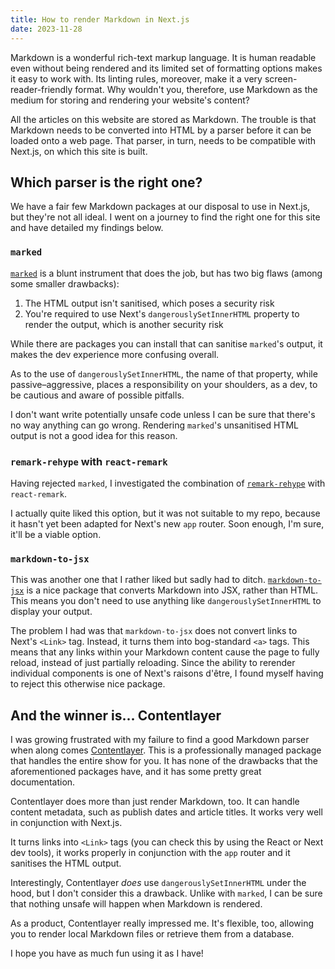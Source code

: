 ```yaml
---
title: How to render Markdown in Next.js
date: 2023-11-28
---
```


Markdown is a wonderful rich-text markup language. It is human readable even without being rendered and its limited set of formatting options makes it easy to work with. Its linting rules, moreover, make it a very screen-reader-friendly format. Why wouldn't you, therefore, use Markdown as the medium for storing and rendering your website's content?

All the articles on this website are stored as Markdown. The trouble is that Markdown needs to be converted into HTML by a parser before it can be loaded onto a web page. That parser, in turn, needs to be compatible with Next.js, on which this site is built.

## Which parser is the right one?

We have a fair few Markdown packages at our disposal to use in Next.js, but they're not all ideal. I went on a journey to find the right one for this site and have detailed my findings below.

### `marked`

[`marked`](https://github.com/markedjs/marked) is a blunt instrument that does the job, but has two big flaws (among some smaller drawbacks):

1. The HTML output isn't sanitised, which poses a security risk
2. You're required to use Next's `dangerouslySetInnerHTML` property to render the output, which is another security risk

While there are packages you can install that can sanitise `marked`'s output, it makes the dev experience more confusing overall.

As to the use of `dangerouslySetInnerHTML`, the name of that property, while passive&ndash;aggressive, places a responsibility on your shoulders, as a dev, to be cautious and aware of possible pitfalls.

I don't want write potentially unsafe code unless I can be sure that there's no way anything can go wrong. Rendering `marked`'s unsanitised HTML output is not a good idea for this reason.

### `remark-rehype` with `react-remark`

Having rejected `marked`, I investigated the combination of [`remark-rehype`](https://github.com/remarkjs/remark-rehype) with `react-remark`.

I actually quite liked this option, but it was not suitable to my repo, because it hasn't yet been adapted for Next's new `app` router. Soon enough, I'm sure, it'll be a viable option.

### `markdown-to-jsx`

This was another one that I rather liked but sadly had to ditch. [`markdown-to-jsx`](https://www.npmjs.com/package/markdown-to-jsx) is a nice package that converts Markdown into JSX, rather than HTML. This means you don't need to use anything like `dangerouslySetInnerHTML` to display your output.

The problem I had was that `markdown-to-jsx` does not convert links to Next's `<Link>` tag. Instead, it turns them into bog-standard `<a>` tags. This means that any links within your Markdown content cause the page to fully reload, instead of just partially reloading. Since the ability to rerender individual components is one of Next's raisons d'&ecirc;tre, I found myself having to reject this otherwise nice package.

## And the winner is... Contentlayer

I was growing frustrated with my failure to find a good Markdown parser when along comes [Contentlayer](https://contentlayer.dev/). This is a professionally managed package that handles the entire show for you. It has none of the drawbacks that the aforementioned packages have, and it has some pretty great documentation.

Contentlayer does more than just render Markdown, too. It can handle content metadata, such as publish dates and article titles. It works very well in conjunction with Next.js.

It turns links into `<Link>` tags (you can check this by using the React or Next dev tools), it works properly in conjunction with the `app` router and it sanitises the HTML output.

Interestingly, Contentlayer _does_ use `dangerouslySetInnerHTML` under the hood, but I don't consider this a drawback. Unlike with `marked`, I can be sure that nothing unsafe will happen when Markdown is rendered.

As a product, Contentlayer really impressed me. It's flexible, too, allowing you to render local Markdown files or retrieve them from a database.

I hope you have as much fun using it as I have!

